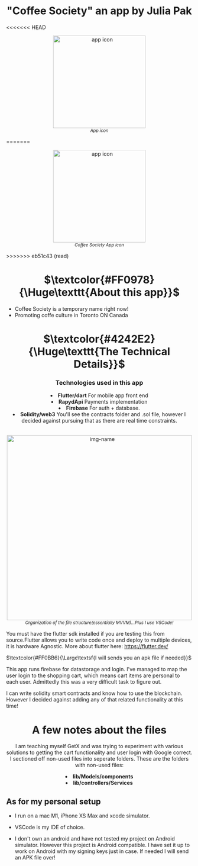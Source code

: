 <h1 align="center">"Coffee Society" an app by Julia Pak</h1>
<!--
to align the header title to the center
<h2 align="center">by: Julia Pak</h2>
-->
<<<<<<< HEAD
<p align="center"><img alt="app icon" src="https://user-images.githubusercontent.com/41366455/194013118-6963579f-cc91-43c8-9b8a-877d0e52f19e.png" width="250"><br><sup><em>App icon</sup></em></p>
=======
<p align="center"><img alt="app icon" src="https://user-images.githubusercontent.com/41366455/190889699-ad026341-0248-4212-ac50-9130e804e191.jpg" width="250"><br><sup><em>Coffee Society App icon</sup></em></p>
>>>>>>> eb51c43 (read)

<h1 align="center">$\textcolor{#FF0978}{\Huge\texttt{About this app}}$</h1>

* Coffee Society is a temporary name right now!
* Promoting coffe culture in Toronto ON Canada

<h1 align="center">$\textcolor{#4242E2}{\Huge\texttt{The Technical Details}}$</h1>

<div align="center"><h3 align="center">Technologies used in this app</h3>

<li> <b>Flutter/dart</b> For mobile app front end<br></li>
<li> <b>RapydApi</b> Payments implementation<br></li>
<li> <b>Firebase</b> For auth + database.<br></li>
<li> <b>Solidity/web3</b> You'll see the contracts folder and .sol file, however I decided against pursuing that as there are real time constraints. <br></li>
<br>
    </div>

<p align="center"><img alt="img-name" src="https://user-images.githubusercontent.com/41366455/176866330-764ec99a-8803-43cd-8181-b24b18143dc9.png" height="500"><br><sup><em>Organization of the file structure(essentially MVVM)...Plus I use VSCode!</sup></em></p>

You must have the flutter sdk installed if you are testing this from source.Flutter allows you to write code once and deploy to multiple devices, it is hardware Agnostic. More about flutter here: <https://flutter.dev/>

 $\textcolor{#FF0BB6}{\Large\textsf{I will sends you an apk file if needed}}$

 This app runs firebase for datastorage and login. I've managed to map the user login to the shopping cart, which means cart items are personal to each user. Admittedly this was a very difficult task to figure out.

 I can write solidity smart contracts and know how to use the blockchain. However I decided against adding any of that related functionality at this time!

<div align="center">

# A few notes about the files

I am teaching myself GetX and was trying to experiment with various solutions to getting the cart functionality and user login with Google correct. I sectioned off non-used files into seperate folders. These are the folders with non-used files:
<br>
<li> <b> lib/Models/components</b></li>
<li> <b> lib/controllers/Services</b></li>
 </div>

## As for my personal setup

* I run on a mac M1, iPhone XS Max and xcode simulator.

* VSCode is my IDE of choice.

* I don't own an android and have not tested my project on Android simulator. However this project is Android compatible. I have set it up to work on Android with my signing keys just in case. If needed I will send an APK file over!
